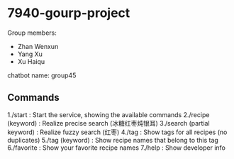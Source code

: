 # 7940-gourp-project
Group members:
- Zhan Wenxun
- Yang Xu
- Xu Haiqu

chatbot name: group45

## Commands
1./start : Start the service, showing the available commands
2./recipe (keyword) : Realize precise search (冰糖红枣炖银耳)
3./search (partial keyword) : Realize fuzzy search (红枣)
4./tag : Show tags for all recipes (no duplicates)
5./tag (keyword) : Show recipe names that belong to this tag
6./favorite : Show your favorite recipe names
7./help : Show developer info
